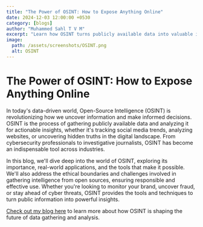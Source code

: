 ```yaml
---
title: "The Power of OSINT: How to Expose Anything Online"
date: 2024-12-03 12:00:00 +0530
category: [blogs]
author: "Muhammed Sahl T V M"
excerpt: "Learn how OSINT turns publicly available data into valuable insights for cybersecurity, brand monitoring, and investigations. Check out my blog for real-world applications and key techniques"
image:
  path: /assets/screenshots/OSINT.png
  alt: OSINT
---
```

# The Power of OSINT: How to Expose Anything Online

In today's data-driven world, Open-Source Intelligence (OSINT) is revolutionizing how we uncover information and make informed decisions. OSINT is the process of gathering publicly available data and analyzing it for actionable insights, whether it's tracking social media trends, analyzing websites, or uncovering hidden truths in the digital landscape. From cybersecurity professionals to investigative journalists, OSINT has become an indispensable tool across industries.

In this blog, we'll dive deep into the world of OSINT, exploring its importance, real-world applications, and the tools that make it possible. We'll also address the ethical boundaries and challenges involved in gathering intelligence from open sources, ensuring responsible and effective use. Whether you're looking to monitor your brand, uncover fraud, or stay ahead of cyber threats, OSINT provides the tools and techniques to turn public information into powerful insights.

[Check out my blog here](https://medium.com/@sahltosahl36/the-power-of-osint-how-to-expose-anything-online-1e8ebf60904a) to learn more about how OSINT is shaping the future of data gathering and analysis.
